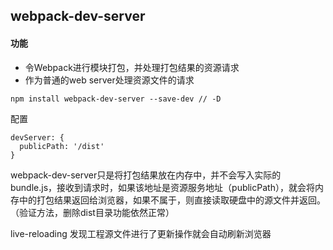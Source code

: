 ## webpack-dev-server

#### 功能

- 令Webpack进行模块打包，并处理打包结果的资源请求
- 作为普通的web server处理资源文件的请求

```
npm install webpack-dev-server --save-dev // -D
```

配置

```
devServer: {
  publicPath: '/dist'
}
```



webpack-dev-server只是将打包结果放在内存中，并不会写入实际的bundle.js，接收到请求时，如果该地址是资源服务地址（publicPath），就会将内存中的打包结果返回给浏览器，如果不属于，则直接读取硬盘中的源文件并返回。（验证方法，删除dist目录功能依然正常）

live-reloading 发现工程源文件进行了更新操作就会自动刷新浏览器